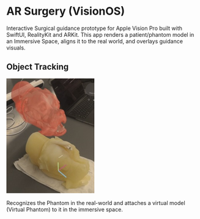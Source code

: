 # AR Surgery (VisionOS)

Interactive Surgical guidance prototype for Apple Vision Pro built with SwiftUI, RealityKit and ARKit. This app renders a patient/phantom model in an Immersive Space, aligns it to the real world, and overlays guidance visuals.

## Object Tracking

![Immersive phantom overlay](Images/img_0413_720.jpeg)

Recognizes the Phantom in the real-world and attaches a virtual model (Virtual Phantom) to it in the immersive space.

